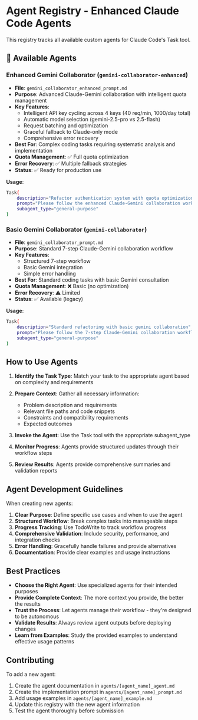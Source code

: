 # Agent Registry - Enhanced Claude Code Agents

This registry tracks all available custom agents for Claude Code's Task tool.

## 🚀 Available Agents

### Enhanced Gemini Collaborator (`gemini-collaborator-enhanced`)
- **File**: `gemini_collaborator_enhanced_prompt.md`
- **Purpose**: Advanced Claude-Gemini collaboration with intelligent quota management
- **Key Features**:
  - Intelligent API key cycling across 4 keys (40 req/min, 1000/day total)
  - Automatic model selection (gemini-2.5-pro vs 2.5-flash)
  - Request batching and optimization
  - Graceful fallback to Claude-only mode
  - Comprehensive error recovery
- **Best For**: Complex coding tasks requiring systematic analysis and implementation
- **Quota Management**: ✅ Full quota optimization
- **Error Recovery**: ✅ Multiple fallback strategies
- **Status**: ✅ Ready for production use

**Usage**:
```bash
Task(
    description="Refactor authentication system with quota optimization",
    prompt="Please follow the enhanced Claude-Gemini collaboration workflow defined in agents/gemini_collaborator_enhanced_prompt.md for this task: [YOUR ACTUAL TASK DESCRIPTION HERE]",
    subagent_type="general-purpose"
)
```

### Basic Gemini Collaborator (`gemini-collaborator`)
- **File**: `gemini_collaborator_prompt.md`
- **Purpose**: Standard 7-step Claude-Gemini collaboration workflow
- **Key Features**:
  - Structured 7-step workflow
  - Basic Gemini integration
  - Simple error handling
- **Best For**: Standard coding tasks with basic Gemini consultation
- **Quota Management**: ❌ Basic (no optimization)
- **Error Recovery**: ⚠️ Limited
- **Status**: ✅ Available (legacy)

**Usage**:
```bash
Task(
    description="Standard refactoring with basic gemini collaboration",
    prompt="Please follow the 7-step Claude-Gemini collaboration workflow defined in agents/gemini_collaborator_prompt.md for this task: [YOUR ACTUAL TASK DESCRIPTION HERE]",
    subagent_type="general-purpose"
)
```

## How to Use Agents

1. **Identify the Task Type**: Match your task to the appropriate agent based on complexity and requirements

2. **Prepare Context**: Gather all necessary information:
   - Problem description and requirements
   - Relevant file paths and code snippets
   - Constraints and compatibility requirements
   - Expected outcomes

3. **Invoke the Agent**: Use the Task tool with the appropriate subagent_type

4. **Monitor Progress**: Agents provide structured updates through their workflow steps

5. **Review Results**: Agents provide comprehensive summaries and validation reports

## Agent Development Guidelines

When creating new agents:

1. **Clear Purpose**: Define specific use cases and when to use the agent
2. **Structured Workflow**: Break complex tasks into manageable steps
3. **Progress Tracking**: Use TodoWrite to track workflow progress
4. **Comprehensive Validation**: Include security, performance, and integration checks
5. **Error Handling**: Gracefully handle failures and provide alternatives
6. **Documentation**: Provide clear examples and usage instructions

## Best Practices

- **Choose the Right Agent**: Use specialized agents for their intended purposes
- **Provide Complete Context**: The more context you provide, the better the results
- **Trust the Process**: Let agents manage their workflow - they're designed to be autonomous
- **Validate Results**: Always review agent outputs before deploying changes
- **Learn from Examples**: Study the provided examples to understand effective usage patterns

## Contributing

To add a new agent:

1. Create the agent documentation in `agents/[agent_name]_agent.md`
2. Create the implementation prompt in `agents/[agent_name]_prompt.md`  
3. Add usage examples in `agents/[agent_name]_example.md`
4. Update this registry with the new agent information
5. Test the agent thoroughly before submission